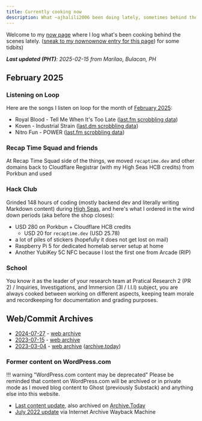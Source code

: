 ```yaml
---
title: Currently cooking now
description: What ~ajhalili2006 been doing lately, sometimes behind the scenes.
---
```


Welcome to my [now page][nowpage-info] where I log what's been cooking behind the
scenes lately. ([sneak to my nownownow entry for this page][nownownow]) for some tidbits)

[nowpage-info]: https://nownownow.com/about
[nownownow]: https://nownownow.com/p/Dxh0

_**Last updated (PHT)**: 2025-02-15 from Marilao, Bulacan, PH_

## February 2025

### Listening on Loop

Here are the songs I listen on loop for the month of [February 2025](https://www.last.fm/user/ajhalili2006/library?from=2025-02-01&to=2025-02-28):

* Royal Blood - Tell Me When It's Too Late ([last.fm scrobbling data][scrbl-tmwitl])
* Koven - Industrial Strain ([last.dm scrobbling data][scrbl-is])
* Nitro Fun - POWER ([last.fm scrobbling data][scrbl-pwr])

[scrbl-tmwitl]: https://www.last.fm/user/ajahalili2006/library/music/Royal+Blood/_/Tell+Me+When+It’s+Too+Late
[scrbl-is]: https:///www.last.fm/user/ajhalili2006/library/music
[scrbl-pwr]: https://www.last.fm/user/ajhalili2006/library/music/Nitro+Fun/_/POWER

### Recap Time Squad and friends

At Recap Time Squad side of the things, we moved `recaptime.dev` and other domains back to
Cloudflare Registrar (with my High Seas HCB credits) from Porkbun and used

### Hack Club

Grinded 148 hours of coding (mostly backend dev and literally writing Markdown
content) during [High Seas](https://highseas.hackclub.com), and here's what I
ordered in the wind down periods (aka before the shop closes):

* USD 280 on Porkbun + Cloudflare HCB credits
    * USD 20 for `recaptime.dev` (USD 25.78)
* a lot of piles of stickers (hopefully it does not get lost on mail)
* Raspberry Pi 5 for dedicated homelab server setup at home
* Another YubiKey 5C NFC because I lost the first one from Arcade (RIP)

### School

You know it as the leader of your research team at Pratical Research 2 (PR 2) / Inquiries, Investigations,
and Immersion (3I / I.I.I) subject, you are always cooked between working on different aspects, keeping
team morale and recordkeeping for documentation and grading purposes.

## Web/Commit Archives

* [2024-07-27](https://mau.dev/andreijiroh-dev/website/-/blob/ec1cdd817280f19e8225b55cf0820e810860803e/markdown/now.md) - [web archive](https://web.archive.org/web/20241110083528/https://andreijiroh.dev/now/)
* [2023-07-15](https://mau.dev/andreijiroh-dev/website/-/blob/2cb74ba9754509470469c03c898a9d3cc97eef80/markdown/now.md) - [web archive](https://web.archive.org/web/20230728021258/https://andreijiroh.eu.org/now/)
* [2023-03-04](https://mau.dev/andreijiroh-dev/website/-/blob/c6693426cf44d99297c4b3409571b3482dfc463e/markdown/now.md) - [web archive](https://web.archive.org/web/20230320175751/https://andreijiroh.eu.org/now/) ([archive.today](https://archive.is/0xZ7V))

### Former content on WordPress.com

!!! warning "WordPress.com content may be deprecated"
    Please be reminded that content on WordPress.com will be archived or in private mode as I moved blog
    content to Ghost (previously Substack) and anything else into this website.

* [Last content update](https://ajhalili2006.wordpress.com/now/), also archived on [Archive.Today](https://tbd.andreijiroh.dev)
* [July 2022 update](https://web.archive.org/web/20221011021323/https://ajhalili2006.wordpress.com/now/) via Internet Archive Wayback Machine
